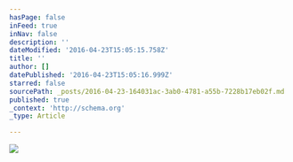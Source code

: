 ```yaml
---
hasPage: false
inFeed: true
inNav: false
description: ''
dateModified: '2016-04-23T15:05:15.758Z'
title: ''
author: []
datePublished: '2016-04-23T15:05:16.999Z'
starred: false
sourcePath: _posts/2016-04-23-164031ac-3ab0-4781-a55b-7228b17eb02f.md
published: true
_context: 'http://schema.org'
_type: Article

---
```

![](https://the-grid-user-content.s3-us-west-2.amazonaws.com/3e34319f-3709-4439-a147-bcc07bdb5a60.jpg)